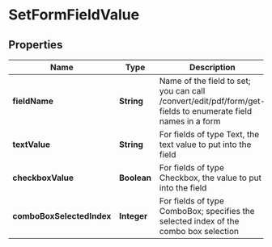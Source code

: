 
# SetFormFieldValue

## Properties
Name | Type | Description | Notes
------------ | ------------- | ------------- | -------------
**fieldName** | **String** | Name of the field to set; you can call /convert/edit/pdf/form/get-fields to enumerate field names in a form |  [optional]
**textValue** | **String** | For fields of type Text, the text value to put into the field |  [optional]
**checkboxValue** | **Boolean** | For fields of type Checkbox, the value to put into the field |  [optional]
**comboBoxSelectedIndex** | **Integer** | For fields of type ComboBox; specifies the selected index of the combo box selection |  [optional]




